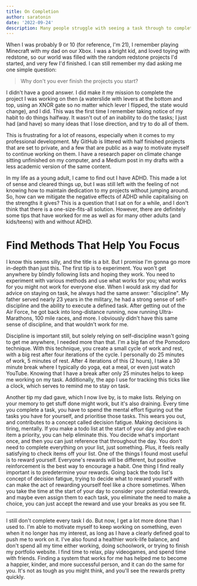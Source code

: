 ```yaml
---
title: On Completion
author: saratonin
date: '2022-09-24'
description: Many people struggle with seeing a task through to completion. It can be really tough to find productivity methods that work for you, so the key takeaway is to try a few different ones out.
---
```


When I was probably 9 or 10 (for reference, I'm 21), I remember playing Minecraft with my dad on our Xbox. I was a bright kid, and loved toying with redstone, so our world was filled with the random redstone projects I'd started, and very few I'd finished. I can still remember my dad asking me one simple question:
> Why don't you ever finish the projects you start?

I didn't have a good answer. I did make it my mission to complete the project I was working on then (a waterslide with levers at the bottom and top, using an XNOR gate so no matter which lever I flipped, the state would change), and I did. This was the first time I remember taking notice of my habit to do things halfway. It wasn't out of an inability to do the tasks; I just had (and have) so many ideas that I lose direction, and try to do all of them.

This is frustrating for a lot of reasons, especially when it comes to my professional development. My GitHub is littered with half finished projects that are set to private, and a few that are public as a way to motivate myself to continue working on them. I have a research paper on climate change sitting unfinished on my computer, and a Medium post in my drafts with a less academic version of the same content.

In my life as a young adult, I came to find out I have ADHD. This made a lot of sense and cleared things up, but I was still left with the feeling of not knowing how to maintain dedication to my projects without jumping around. So, how can we mitigate the negative effects of ADHD while capitalising on the strengths it gives? This is a question that I sat on for a while, and I don't think that there is a one-size-fits-all solution. However, there are definitely some tips that have worked for me as well as for many other adults (and kids/teens) with and without ADHD.

# Find Methods That Help You Focus
I know this seems silly, and the title is a bit. But I promise I'm gonna go more in-depth than just this. The first tip is to experiment. You won't get anywhere by blindly following lists and hoping they work. You need to experiment with various methods and use what works for you; what works for you might not work for everyone else. When I would ask my dad for advice on staying on task, he always had the same answer: \"discipline\". My father served nearly 23 years in the military, he had a strong sense of self-discipline and the ability to execute a defined task. After getting out of the Air Force, he got back into long-distance running, now running Ultra-Marathons, 100 mile races, and more. I obviously didn't have this same sense of discipline, and that wouldn't work for me.

Discipline is important still, but solely relying on self-discipline wasn't going to get me anywhere, I needed more than that. I'm a big fan of the Pomodoro technique. With this technique, you create a small cycle of work and rest, with a big rest after four iterations of the cycle. I personally do 25 minutes of work, 5 minutes of rest. After 4 iterations of this (2 hours), I take a 30 minute break where I typically do yoga, eat a meal, or even just watch YouTube. Knowing that I have a break after only 25 minutes helps to keep me working on my task. Additionally, the app I use for tracking this ticks like a clock, which serves to remind me to stay on task.

Another tip my dad gave, which I now live by, is to make lists. Relying on your memory to get stuff done might work, but it's also draining. Every time you complete a task, you have to spend the mental effort figuring out the tasks you have for yourself, and prioritise those tasks. This wears you out, and contributes to a concept called decision fatigue. Making decisions is tiring, mentally. If you make a todo list at the start of your day and give each item a priority, you can help eliminate this. You decide what's important once, and then you can just reference that throughout the day. You don't need to complete everything on your list, just something. Plus, it feels really satisfying to check items off your list. One of the things I found most useful is to reward yourself. Everyone's rewards will be different, but positive reinforcement is the best way to encourage a habit. One thing I find really important is to predetermine your rewards. Going back the todo list's concept of decision fatigue, trying to decide what to reward yourself with can make the act of rewarding yourself feel like a chore sometimes. When you take the time at the start of your day to consider your potential rewards, and maybe even assign them to each task, you eliminate the need to make a choice, you can just accept the reward and use your breaks as you see fit.

---

I still don't complete every task I do. But now, I get a lot more done than I used to. I'm able to motivate myself to keep working on something, even when it no longer has my interest, as long as I have a clearly defined goal to push me to work on it. I've also found a healthier work-life balance, and don't spend all my time either working, doing schoolwork, or trying to finish my portfolio website. I find time to relax, play videogames, and spend time with friends. Finding a system that works for me has helped me to become a happier, kinder, and more successful person, and it can do the same for you. It's not as tough as you might think, and you'll see the rewards pretty quickly.
